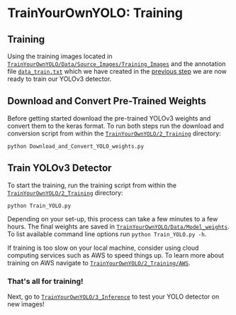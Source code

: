 # TrainYourOwnYOLO: Training

## Training
Using the training images located in [`TrainYourOwnYOLO/Data/Source_Images/Training_Images`](/Data/Source_Images/Training_Images) and the annotation file [`data_train.txt`](/Data/Source_Images/Training_Images/vott-csv-export) which we have created in the [previous step](/1_Image_Annotation/) we are now ready to train our YOLOv3 detector. 

## Download and Convert Pre-Trained Weights
Before getting started download the pre-trained YOLOv3 weights and convert them to the keras format. To run both steps run the download and conversion script from within the [`TrainYourOwnYOLO/2_Training`](/2_Training/) directory:

```
python Download_and_Convert_YOLO_weights.py
```

## Train YOLOv3 Detector
To start the training, run the training script from within the [`TrainYourOwnYOLO/2_Training`](/2_Training/) directory:
```
python Train_YOLO.py 
```
Depending on your set-up, this process can take a few minutes to a few hours. The final weights are saved in [`TrainYourOwnYOLO/Data/Model_weights`](/Data/Model_weights). To list available command line options run `python Train_YOLO.py -h`.

If training is too slow on your local machine, consider using cloud computing services such as AWS to speed things up. To learn more about training on AWS navigate to [`TrainYourOwnYOLO/2_Training/AWS`](/2_Training/AWS).

### That's all for training! 
Next, go to [`TrainYourOwnYOLO/3_Inference`](/3_Inference) to test your YOLO detector on new images!
